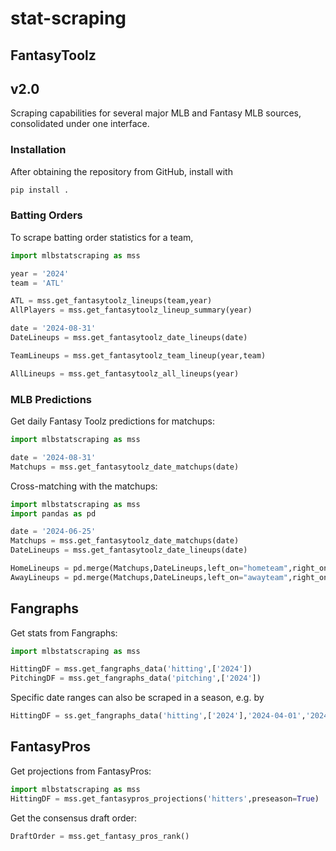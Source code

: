 # stat-scraping
## FantasyToolz
## v2.0

Scraping capabilities for several major MLB and Fantasy MLB sources, consolidated under one interface.

### Installation

After obtaining the repository from GitHub, install with 

```bash
pip install .
```

### Batting Orders
To scrape batting order statistics for a team,

```python
import mlbstatscraping as mss

year = '2024'
team = 'ATL'

ATL = mss.get_fantasytoolz_lineups(team,year)
AllPlayers = mss.get_fantasytoolz_lineup_summary(year)

date = '2024-08-31'
DateLineups = mss.get_fantasytoolz_date_lineups(date)

TeamLineups = mss.get_fantasytoolz_team_lineup(year,team)

AllLineups = mss.get_fantasytoolz_all_lineups(year)
```

### MLB Predictions

Get daily Fantasy Toolz predictions for matchups:

```python
import mlbstatscraping as mss

date = '2024-08-31'
Matchups = mss.get_fantasytoolz_date_matchups(date)
```

Cross-matching with the matchups:
```python 
import mlbstatscraping as mss
import pandas as pd

date = '2024-06-25'
Matchups = mss.get_fantasytoolz_date_matchups(date)
DateLineups = mss.get_fantasytoolz_date_lineups(date)

HomeLineups = pd.merge(Matchups,DateLineups,left_on="hometeam",right_on="team")
AwayLineups = pd.merge(Matchups,DateLineups,left_on="awayteam",right_on="team")

```


## Fangraphs

Get stats from Fangraphs:

```python
import mlbstatscraping as mss

HittingDF = mss.get_fangraphs_data('hitting',['2024'])
PitchingDF = mss.get_fangraphs_data('pitching',['2024'])
```

Specific date ranges can also be scraped in a season, e.g. by
```python
HittingDF = ss.get_fangraphs_data('hitting',['2024'],'2024-04-01','2024-05-01')
```

## FantasyPros

Get projections from FantasyPros:

```python
import mlbstatscraping as mss
HittingDF = mss.get_fantasypros_projections('hitters',preseason=True)
```

Get the consensus draft order:
```python
DraftOrder = mss.get_fantasy_pros_rank()
```